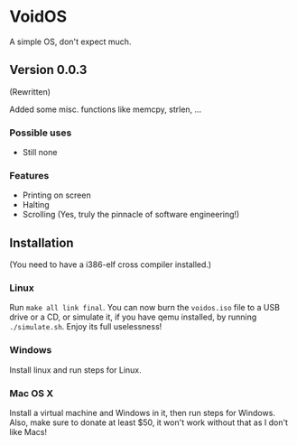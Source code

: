 # VoidOS
A simple OS, don't expect much.
## Version 0.0.3
(Rewritten)

Added some misc. functions like memcpy, strlen, ...

### Possible uses
* Still none
### Features
* Printing on screen
* Halting
* Scrolling (Yes, truly the pinnacle of software engineering!)

## Installation
(You need to have a i386-elf cross compiler installed.)

### Linux
Run `make all link final`. You can now burn the `voidos.iso` file to a USB drive or a CD, or simulate it, if you have qemu installed, by running `./simulate.sh`. Enjoy its full uselessness!

### Windows
Install linux and run steps for Linux.

### Mac OS X
Install a virtual machine and Windows in it, then run steps for Windows. Also, make sure to donate at least $50, it won't work without that as I don't like Macs!
